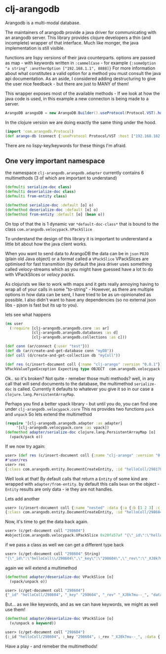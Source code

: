 # clj-arangodb

Arangodb is a multi-modal database.

The maintainers of arangodb provide a java driver for communicating with an arangodb server.
This library provides clojure developers a thin (and incomplete) wrapper of that interface.
Much like monger, the java implementation is still visible.

functions are lispy versions of their java counterparts.
options are passed as map - with keywords written in `:cammelCase` - for example `{:someOption "a string" :anotherOption ["192.168.1.1", 8888]}`
For more information about what constitutes a valid option for a method you must consult the java api documentation.
As an aside, I considered adding destructuring to give the user nice feedback - but there are just to MANY of them!

This wrapper exposes most of the available methods -
If we look at how the java code is used, in this example a new connecton is being made to a server.
```java
ArangoDB arangoDB = new ArangoDB.Builder().useProtocol(Protocol.VST).host("192.168.182.50", 8888).build();
```
In the clojure version we are doing exactly the same thing under the hood.
```clojure
(import 'com.arangodb.Protocol)
(def arango-db (connect {:useProtocol Protocol/VST :host ["192.168.182.50" 8888]}))
```
There are no lispy-key/keywords for these things I'm afraid.

## One very important namespace
the namespace `clj-arangodb.arangodb.adapter` currently contains 6 multimethods (3 of which are important to understand)
```clojure
(defmulti serialize-doc class)
(defmulti deserialize-doc class)
(defmulti from-entity class)

(defmethod serialize-doc :default [o] o)
(defmethod deserialize-doc :default [o] o)
(defmethod from-entity :default [o] (bean o))
```
On top of that the is 1 dynamic var `*default-doc-class*` that is bound to the class `com.arangodb.velocypack.VPackSlice`

To understand the design of this library it is important to undererstand a little bit about how the java client works.

When you want to send data to ArangoDB the data can be in `json` `POJO` (plain old Java object) or a format called a `VPackSlice`
VPackSlices are optimised for fast transmition (by default the java driver uses something called velocy-streams which as you might
have guessed have a lot to do with VPackSlices or *velocy packs*.

As clojurists we like to work with maps and it gets really annoying having to wrap all of your calls in some "to-string" -
However, as there are multiple options in how data can be sent, I have tried to be as un-opinionated as possible.
I also didn't want to have any dependencies (so no external json libs - pjson is fast but its up to you).

lets see what happens
```clojure
(ns user
  (:require [clj-arangodb.arangodb.core :as ar]
            [clj-arangodb.arangodb.databases :as d]
            [clj-arangodb.arangodb.collections :as c]))

(def conn (ar/connect {:user "test"}))
(def db (ar/create-and-get-database conn "myDB"))
(def coll (d/create-and-get-collection db "myColl"))

(def res (c/insert-document coll {:name "clj-arango" :version "0.0.1"}))
VPackValueTypeException Expecting type OBJECT  com.arangodb.velocypack.VPackSlice.objectIterator (VPackSlice.java:772)
```
Ok.. so it's broken? Not quite - remeber those multi methods? well, in any call that will send documents
to the database, the multimethod `serialize-doc` is called. Currently it defaults to whatever you give it
so in our case a `clojure.lang.PersistentArrayMap`.

Perhaps you find a better vpack library - but until you do, you can find one under `clj-arangodb.velocypack.core`
This ns provides two functions `pack` and `unpack`
So lets extend the multimethod
```clojure
(require '[clj-arangodb.arangodb.adapter :as adapter]
	 '[clj-arangodb.velocypack.core :as vpack])
(defmethod adapter/serialize-doc clojure.lang.PersistentArrayMap [o]
  (vpack/pack o))
```
If we now try again:
```clojure
user> (def res (c/insert-document coll {:name "clj-arango" :version "0.0.1"}))
#'user/res
user> res
{:class com.arangodb.entity.DocumentCreateEntity, :id "helloColl/298178", :key "298178", :new nil, :old nil, :rev "_XJ8g7Yi--_"}
```
Well look at that! By default calls that return a `Entity` of some kind are wrapped with `adapter/from-entity`. by default this
calls `bean` on the object - `Entity` results are only data - ie they are not handles.

Lets add another
```clojure
user> (c/insert-document coll {:name "nested" :data {:a {:b [1 2 3] :c true}}})
{:class com.arangodb.entity.DocumentCreateEntity, :id "helloColl/298604", :key "298604", :new nil, :old nil, :rev "_XJ8k7mu--_"}
```
Now, it's time to get the data back again.
```clojure
user> (c/get-document coll "298604")
#object[com.arangodb.velocypack.VPackSlice 0x20fa57af "{\"_id\":\"helloColl\\/298604\",\"_key\":\"298604\",\"_rev\":\"_XJ8k7mu--_\",\"data\":{\"a\":{\"b\":[1,2,3],\"c\":true}},\"name\":\"nested\"}"]
```
if we pass a class as well we can get a different type back
```clojure
user> (c/get-document coll "298604" String)
"{\"_id\":\"helloColl\\/298604\",\"_key\":\"298604\",\"_rev\":\"_XJ8k7mu--_\",\"data\":{\"a\":{\"b\":[1,2,3],\"c\":true}},\"name\":\"nested\"}"
```
again we will extend a multimethod
```clojure
(defmethod adapter/deserialize-doc VPackSlice [o]
  (vpack/unpack o))

user> (c/get-document coll "298604")
{"_id" "helloColl/298604", "_key" "298604", "_rev" "_XJ8k7mu--_", "data" {"a" {"b" [1 2 3], "c" true}}, "name" "nested"}
```

But... as we like keywords, and as we can have keywords, we might as well use them!
```clojure
(defmethod adapter/deserialize-doc VPackSlice [o]
  (v/unpack o keyword))

user> (c/get-document coll "298604")
{:_id "helloColl/298604", :_key "298604", :_rev "_XJ8k7mu--_", :data {:a {:b [1 2 3], :c true}}, :name "nested"}
```

Have a play - and remeber the multimethods!